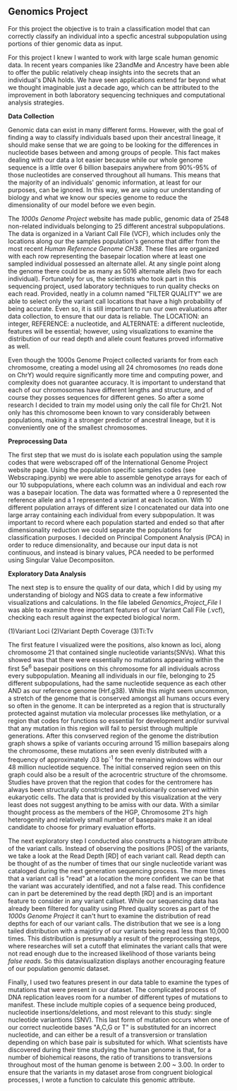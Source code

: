 ## Genomics Project

For this project the objective is to train a classification model that can correctly classify an individual into a specfic ancestral subpopulation using portions of thier genomic data as input. 

For this project I knew I wanted to work with large scale human genomic data. In recent years companies like 23andMe and Ancestry have been able to offer the public relatively cheap insights into the secrets that an individual's DNA holds. We have seen applications extend far beyond what we thought imaginable just a decade ago, which can be attributed to the improvement in both laboratory sequencing techniques and computational analysis strategies. 


__Data Collection__

Genomic data can exist in many different forms. However, with the goal of finding a way to classify individuals based upon their ancestral lineage, it should make sense that we are going to be looking for the differences in nucleotide bases between and among groups of people. This fact makes dealing with our data a lot easier because while our whole genome sequence is a little over 6 billion basepairs anywhere from 90%-95% of those nucleotides are conserved throughout all humans. This means that the majority of an individuals' genomic information, at least for our purposes, can be ignored. In this way, we are using our understanding of biology and what we know our species genome to reduce the dimensionality of our model before we even begin. 

The *1000s Genome Project* website has made public, genomic data of 2548 non-related individuals belonging to 25 different ancestral subpopulations. The data is organized in a Variant Call File (VCF), which includes only the locations along our the samples population's genome that differ from the most recent *Human Reference Genome CH38*. These files are organized with each row representing the basepair location where at least one sampled individual possessed an alternate allel. At any single point along the genome there could be as many as 5016 alternate allels (two for each individual). Fortunately for us, the scientists who took part in this sequencing project, used laboratory techniques to run quality checks on each read. Provided, neatly in a column named "FILTER QUALITY" we are able to select only the variant call locations that have a high probability of being accurate. Even so, it is still important to run our own evaluations after data collection, to ensure that our data is reliable. The LOCATION: an integer, REFERENCE: a nucleotide, and ALTERNATE: a different nucleotide, features will be essential; however, using visualizations to examine the distribution of our read depth and allele count features proved informative as well. 

Even though the 1000s Genome Project collected variants for from each chromosome, creating a model using all 24 chromosomes (no reads done on ChrY) would require significantly more time and computing power, and complexity does not guarantee accuracy. It is important to understand that each of our chromosomes have different lengths and structure, and of course they posses sequences for different genes. So after a some research I decided to train my model using only the call file for Chr21. Not only has this chromosome been known to vary considerably between populations, making it a stronger predictor of ancestral lineage, but it is conveniently one of the smallest chromosomes. 

__Preprocessing Data__

The first step that we must do is isolate each population using the sample codes that were webscraped off of the International Genome Project website page. Using the population specific samples codes (see Webscraping.ipynb) we were able to assemble genotype arrays for each of our 10 subpopulations, where each column was an individual and each row was a basepair location. The data was formatted where a 0 represented the reference allele and a 1 represented a variant at each location. With 10 different population arrays of different size I concatenated our data into one large array containing each individual from every subpopulation. It was important to record where each population started and ended so that after dimensionality reduction we could separate the populations for classification purposes. I decided on Principal Component Analysis (PCA) in order to reduce dimensionality, and because our input data is not continuous, and instead is binary values, PCA needed to be performed using Singular Value Decomposiiton.

__Exploratory Data Analysis__ 

The next step is to ensure the quality of our data, which I did by using my understanding of biology and NGS data to create a few informative visualizations and calculations. In the file labeled *Genomics_Project_File* I was able to examine three important features of our Variant Call File (.vcf), checking each result against the expected biological norm. 

(1)Variant Loci 
(2)Variant Depth Coverage
(3)Ti:Tv 

The first feature I visualized were the positions, also known as loci, along chromosome 21 that contained single nucleotide variants(SNVs). What this showed was that there were essentially no mutations appearing within the first 5e<sup>6</sup> basepair positions on this chromosome for all individuals across every subpopulation. Meaning all individuals in our file, belonging to 25 different subpopulations, had the same nucleotide sequence as each other AND as our reference genome (Hrf.g38). While this might seem uncommon, a stretch of the genome that is conserved amongst all humans occurs every so often in the genome. It can be interpreted as a region that is structurally protected against mutation via molecular processes like methylation, or a region that codes for functions so essential for development and/or survival that any mutation in this region will fail to persist through multiple generations. After this convserved region of the genome the distribution graph shows a spike of variants occuring arround 15 million basepairs along the chromosome, these mutations are seen evenly distributed with a frequency of approximately .03 bp<sup>-1</sup> for the remaining windows within our 48 million nucleotide sequence. The initial conserved region seen on this graph could also be a result of the acrocentric structure of the chromsome. Studies have proven that the region that codes for the centromere has always been structurally constricted and evolutionarily conserved within eukaryotic cells. The data that is provided by this visualization at the very least does not suggest anything to be amiss with our data. With a similar thought process as the members of the HGP, Chromosome 21's high heterogenity and relatively small number of basepairs make it an ideal candidate to choose for primary evaluation efforts. 

The next exploratory step I conducted also constructs a histogram attribute of the variant calls. Instead of observing the positions [POS] of the variants, we take a look at the Read Depth [RD] of each variant call. Read depth can be thought of as the number of times that our single nucleotide variant was cataloged during the next generation sequencing process. The more times that a variant call is "read" at a location the more confident we can be that the variant was accurately identified, and not a false read. This confidence can in part be deteremined by the read depth [RD] and is an important feature to consider in any variant callset. While our sequencing data has already been filtered for quality using Phred quality scores as part of the *1000s Genome Project* it can't hurt to examine the distribution of read depths for each of our variant calls. The distribution that we see is a long tailed distribution with a majotiry of our variants being read less than 10,000 times. This distribution is presumably a result of the preprocessing steps, where researches will set a cutoff that eliminates the variant calls that were not read enough due to the increased likelihood of those variants being *false reads*. So this datavisualization displays another encouraging feature of our population genomic dataset. 

Finally, I used two features present in our data table to examine the types of mutations that were present in our dataset. The complicated process of DNA replication leaves room for a number of different types of mutations to manifest. These include multiple copies of a sequence being produced, nucleotide insertions/deletions, and most relevant to this study: single nucleotide variantions (SNV). This last form of mutation occurs when one of our correct nucleotide bases "A,C,G or T" is substituted for an incorrect nucleotide, and can either be a result of a transversion or translation depending on which base pair is subsituted for which. What scientists have discovered during their time studying the human genome is that, for a number of biohemical reasons, the ratio of transitions to transversions throughout most of the human genome is between 2.00 ~ 3.00. In order to ensure that the variants in my dataset arose from congruent biological processes, I wrote a function to calculate this genomic attribute. 
